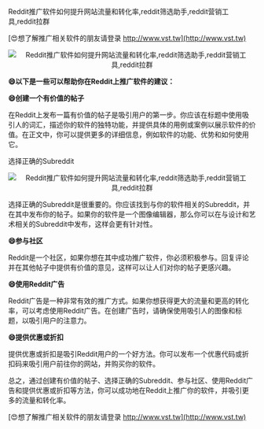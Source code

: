 Reddit推广软件如何提升网站流量和转化率,reddit筛选助手,reddit营销工具,reddit拉群

[😍想了解推广相关软件的朋友请登录 http://www.vst.tw](http://www.vst.tw)

 <center><img src="https://vst.tw/MP4/tuiguang/png/2.png" alt="Reddit推广软件如何提升网站流量和转化率,reddit筛选助手,reddit营销工具,reddit拉群"></center>

**😄以下是一些可以帮助你在Reddit上推广软件的建议：**

**😄创建一个有价值的帖子**

在Reddit上发布一篇有价值的帖子是吸引用户的第一步。你应该在标题中使用吸引人的词汇，描述你的软件的独特功能，并提供具体的用例或案例以展示软件的价值。在正文中，你可以提供更多的详细信息，例如软件的功能、优势和如何使用它。

选择正确的Subreddit

 <center><img src="https://vst.tw/MP4/tuiguang/png/4.png" alt="Reddit推广软件如何提升网站流量和转化率,reddit筛选助手,reddit营销工具,reddit拉群"></center>

选择正确的Subreddit是很重要的。你应该找到与你的软件相关的Subreddit，并在其中发布你的帖子。如果你的软件是一个图像编辑器，那么你可以在与设计和艺术相关的Subreddit中发布，这样会更有针对性。

**😄参与社区**

Reddit是一个社区，如果你想在其中成功推广软件，你必须积极参与。回复评论并在其他帖子中提供有价值的意见，这样可以让人们对你的帖子更感兴趣。

**😄使用Reddit广告**

Reddit广告是一种非常有效的推广方式。如果你想获得更大的流量和更高的转化率，可以考虑使用Reddit广告。在创建广告时，请确保使用吸引人的图像和标题，以吸引用户的注意力。

**😄提供优惠或折扣**

提供优惠或折扣是吸引Reddit用户的一个好方法。你可以发布一个优惠代码或折扣码来吸引用户前往你的网站，并购买你的软件。

总之，通过创建有价值的帖子、选择正确的Subreddit、参与社区、使用Reddit广告和提供优惠或折扣等方法，你可以成功地在Reddit上推广你的软件，并吸引更多的流量和转化率。

[😍想了解推广相关软件的朋友请登录 http://www.vst.tw](http://www.vst.tw)



